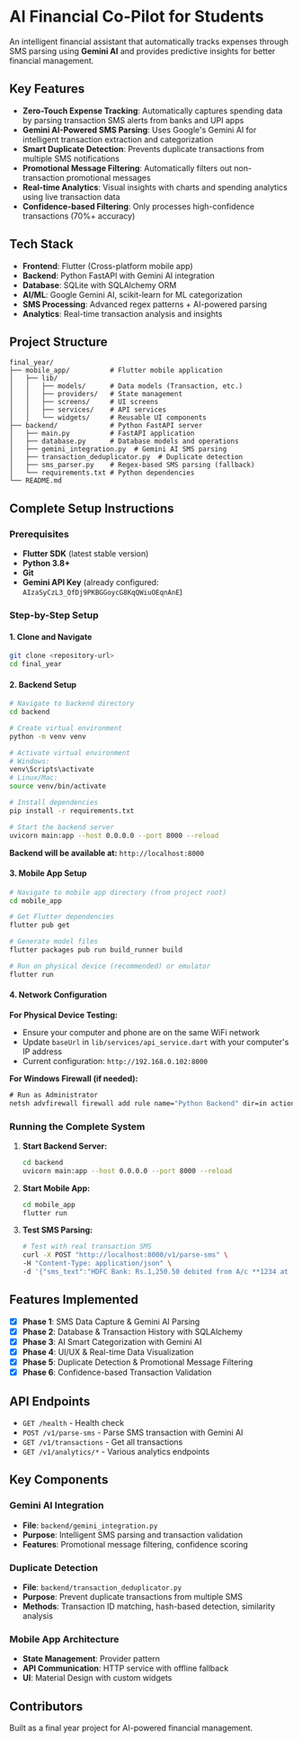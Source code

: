 # AI Financial Co-Pilot for Students

An intelligent financial assistant that automatically tracks expenses through SMS parsing using **Gemini AI** and provides predictive insights for better financial management.

## Key Features

- **Zero-Touch Expense Tracking**: Automatically captures spending data by parsing transaction SMS alerts from banks and UPI apps
- **Gemini AI-Powered SMS Parsing**: Uses Google's Gemini AI for intelligent transaction extraction and categorization
- **Smart Duplicate Detection**: Prevents duplicate transactions from multiple SMS notifications
- **Promotional Message Filtering**: Automatically filters out non-transaction promotional messages
- **Real-time Analytics**: Visual insights with charts and spending analytics using live transaction data
- **Confidence-based Filtering**: Only processes high-confidence transactions (70%+ accuracy)

## Tech Stack

- **Frontend**: Flutter (Cross-platform mobile app)
- **Backend**: Python FastAPI with Gemini AI integration
- **Database**: SQLite with SQLAlchemy ORM
- **AI/ML**: Google Gemini AI, scikit-learn for ML categorization
- **SMS Processing**: Advanced regex patterns + AI-powered parsing
- **Analytics**: Real-time transaction analysis and insights

## Project Structure

```
final_year/
├── mobile_app/          # Flutter mobile application
│   ├── lib/
│   │   ├── models/      # Data models (Transaction, etc.)
│   │   ├── providers/   # State management
│   │   ├── screens/     # UI screens
│   │   ├── services/    # API services
│   │   └── widgets/     # Reusable UI components
├── backend/             # Python FastAPI server
│   ├── main.py          # FastAPI application
│   ├── database.py      # Database models and operations
│   ├── gemini_integration.py  # Gemini AI SMS parsing
│   ├── transaction_deduplicator.py  # Duplicate detection
│   ├── sms_parser.py    # Regex-based SMS parsing (fallback)
│   └── requirements.txt # Python dependencies
└── README.md
```

## Complete Setup Instructions

### Prerequisites

- **Flutter SDK** (latest stable version)
- **Python 3.8+**
- **Git**
- **Gemini API Key** (already configured: `AIzaSyCzL3_QfDj9PKBGGoycG8KqQWiuOEqnAnE`)

### Step-by-Step Setup

#### 1. Clone and Navigate
```bash
git clone <repository-url>
cd final_year
```

#### 2. Backend Setup
```bash
# Navigate to backend directory
cd backend

# Create virtual environment
python -m venv venv

# Activate virtual environment
# Windows:
venv\Scripts\activate
# Linux/Mac:
source venv/bin/activate

# Install dependencies
pip install -r requirements.txt

# Start the backend server
uvicorn main:app --host 0.0.0.0 --port 8000 --reload
```

**Backend will be available at:** `http://localhost:8000`

#### 3. Mobile App Setup
```bash
# Navigate to mobile app directory (from project root)
cd mobile_app

# Get Flutter dependencies
flutter pub get

# Generate model files
flutter packages pub run build_runner build

# Run on physical device (recommended) or emulator
flutter run
```

#### 4. Network Configuration

**For Physical Device Testing:**
- Ensure your computer and phone are on the same WiFi network
- Update `baseUrl` in `lib/services/api_service.dart` with your computer's IP address
- Current configuration: `http://192.168.0.102:8000`

**For Windows Firewall (if needed):**
```cmd
# Run as Administrator
netsh advfirewall firewall add rule name="Python Backend" dir=in action=allow protocol=TCP localport=8000
```

### Running the Complete System

1. **Start Backend Server:**
   ```bash
   cd backend
   uvicorn main:app --host 0.0.0.0 --port 8000 --reload
   ```

2. **Start Mobile App:**
   ```bash
   cd mobile_app
   flutter run
   ```

3. **Test SMS Parsing:**
   ```bash
   # Test with real transaction SMS
   curl -X POST "http://localhost:8000/v1/parse-sms" \
   -H "Content-Type: application/json" \
   -d '{"sms_text":"HDFC Bank: Rs.1,250.50 debited from A/c **1234 at AMAZON PAY INDIA on 15-09-2024"}'
   ```

## Features Implemented

- [x] **Phase 1**: SMS Data Capture & Gemini AI Parsing
- [x] **Phase 2**: Database & Transaction History with SQLAlchemy
- [x] **Phase 3**: AI Smart Categorization with Gemini AI
- [x] **Phase 4**: UI/UX & Real-time Data Visualization
- [x] **Phase 5**: Duplicate Detection & Promotional Message Filtering
- [x] **Phase 6**: Confidence-based Transaction Validation

## API Endpoints

- `GET /health` - Health check
- `POST /v1/parse-sms` - Parse SMS transaction with Gemini AI
- `GET /v1/transactions` - Get all transactions
- `GET /v1/analytics/*` - Various analytics endpoints

## Key Components

### Gemini AI Integration
- **File**: `backend/gemini_integration.py`
- **Purpose**: Intelligent SMS parsing and transaction validation
- **Features**: Promotional message filtering, confidence scoring

### Duplicate Detection
- **File**: `backend/transaction_deduplicator.py`
- **Purpose**: Prevent duplicate transactions from multiple SMS
- **Methods**: Transaction ID matching, hash-based detection, similarity analysis

### Mobile App Architecture
- **State Management**: Provider pattern
- **API Communication**: HTTP service with offline fallback
- **UI**: Material Design with custom widgets

## Contributors

Built as a final year project for AI-powered financial management.

